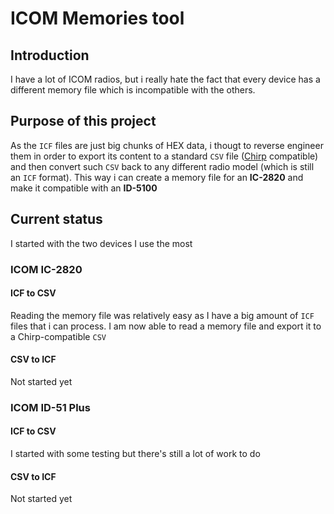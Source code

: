 # ICOM Memories tool

## Introduction

I have a lot of ICOM radios, but i really hate the fact that every device has a different memory file which is incompatible with the others.

## Purpose of this project

As the `ICF` files are just big chunks of HEX data, i thougt to reverse engineer them in order to export its content to a standard `CSV` file ([Chirp](https://chirp.danplanet.com/projects/chirp/wiki/Home) compatible) and then convert such `CSV` back to any different radio model (which is still an `ICF` format). This way i can create a memory file for an __IC-2820__ and make it compatible with an __ID-5100__

## Current status

I started with the two devices I use the most

### ICOM IC-2820

#### ICF to CSV

Reading the memory file was relatively easy as I have a big amount of `ICF` files that i can process. I am now able to read a memory file and export it to a Chirp-compatible `CSV`

#### CSV to ICF

Not started yet

### ICOM ID-51 Plus

#### ICF to CSV

I started with some testing but there's still a lot of work to do

#### CSV to ICF

Not started yet
